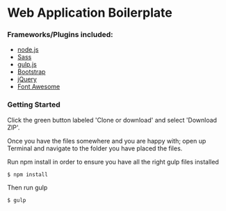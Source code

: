 # Web Application Boilerplate

### Frameworks/Plugins included:
* [node.js](https://nodejs.org/en/)
* [Sass](http://sass-lang.com/)
* [gulp.js](http://gulpjs.com/)
* [Bootstrap](http://getbootstrap.com/)
* [jQuery](https://jquery.com/)
* [Font Awesome](http://fontawesome.io/)

### Getting Started
Click the green button labeled 'Clone or download' and select 'Download ZIP'.

Once you have the files somewhere and you are happy with; open up Terminal and navigate to the folder you have placed the files.

Run npm install in order to ensure you have all the right gulp files installed
```
$ npm install
``` 

Then run gulp
```
$ gulp
```